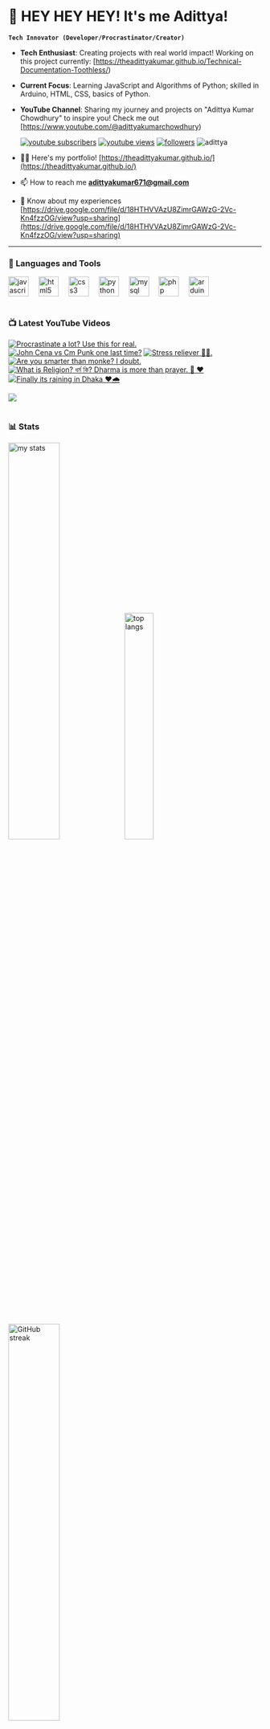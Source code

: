 # 👑 HEY HEY HEY! It's me Adittya!

**`Tech Innovator (Developer/Procrastinator/Creator)`**

- **Tech Enthusiast**: Creating projects with real world impact! Working on this project currently: [https://theadittyakumar.github.io/Technical-Documentation-Toothless/)
- **Current Focus**: Learning JavaScript and Algorithms of Python; skilled in Arduino, HTML, CSS, basics of Python.
- **YouTube Channel**: Sharing my journey and projects on "Adittya Kumar Chowdhury" to inspire you! Check me out [https://www.youtube.com/@adittyakumarchowdhury) 

   <p align="left">
      <a href="https://www.youtube.com/channel/UCu68HfYtlcXFI7kNhnSdspA?sub_confirmation=1">
         <img alt="youtube subscribers" title="Subscribe to my YouTube channel" src="https://custom-icon-badges.demolab.com/youtube/channel/subscribers/UCu68HfYtlcXFI7kNhnSdspA?color=%23E05D44&label=SUBSCRIBE&logo=video&logoColor=white&style=for-the-badge&labelColor=CE4630"/></a> 
      <a href="https://www.youtube.com/c/adittyakumarchowdhury">
         <img alt="youtube views" title="YouTube views" src="https://custom-icon-badges.demolab.com/youtube/channel/views/UCu68HfYtlcXFI7kNhnSdspA?color=%23E1AD0E&logo=eye&logoColor=white&style=for-the-badge&labelColor=C79600"/></a> 
      <a href="https://github.com/TheAdittyaKumar?tab=followers">
         <img alt="followers" title="Follow me on Github" src="https://custom-icon-badges.demolab.com/github/followers/TheAdittyaKumar?color=236ad3&labelColor=1155ba&style=for-the-badge&logo=person-add&label=Follow&logoColor=white"/></a>
      <img src="https://komarev.com/ghpvc/?username=TheAdittyaKumar&label=Profile%20views&color=0e75b6&style=flat" alt="adittya" />
   </p>


- 👨‍💻 Here's my portfolio! [https://theadittyakumar.github.io/](https://theadittyakumar.github.io/)

- 📫 How to reach me **adittyakumar671@gmail.com**

- 📄 Know about my experiences [https://drive.google.com/file/d/18HTHVVAzU8ZimrGAWzG-2Vc-Kn4fzzOG/view?usp=sharing](https://drive.google.com/file/d/18HTHVVAzU8ZimrGAWzG-2Vc-Kn4fzzOG/view?usp=sharing)

---

### 🧰 Languages and Tools

<div align="left">
  <img src="https://cdn.jsdelivr.net/gh/devicons/devicon/icons/javascript/javascript-original.svg" height="40" alt="javascript logo"  />
  <img width="12" />
  <img src="https://cdn.jsdelivr.net/gh/devicons/devicon/icons/html5/html5-original.svg" height="40" alt="html5 logo"  />
  <img width="12" />
  <img src="https://cdn.jsdelivr.net/gh/devicons/devicon/icons/css3/css3-original.svg" height="40" alt="css3 logo"  />
  <img width="12" />
  <img src="https://cdn.jsdelivr.net/gh/devicons/devicon/icons/python/python-original.svg" height="40" alt="python logo"  />
  <img width="12" />
  <img src="https://cdn.jsdelivr.net/gh/devicons/devicon/icons/mysql/mysql-original.svg" height="40" alt="mysql logo"  />
  <img width="12" />
  <img src="https://cdn.jsdelivr.net/gh/devicons/devicon/icons/php/php-original.svg" height="40" alt="php logo"  />
  <img width="12" />
  <img src="https://cdn.jsdelivr.net/gh/devicons/devicon/icons/arduino/arduino-original.svg" height="40" alt="arduino logo"  />
</div>


#

### 📺 Latest YouTube Videos

<!-- BEGIN YOUTUBE-CARDS -->
[![Procrastinate a lot? Use this for real.](https://ytcards.demolab.com/?id=MUwZjL1DMUc&title=Procrastinate+a+lot%3F+Use+this+for+real.&lang=en&timestamp=1744836930&background_color=%230d1117&title_color=%23ffffff&stats_color=%23dedede&max_title_lines=1&width=250&border_radius=5 "Procrastinate a lot? Use this for real.")](https://www.youtube.com/watch?v=MUwZjL1DMUc)
[![John Cena vs Cm Punk one last time?](https://ytcards.demolab.com/?id=1PB1m9DTzT4&title=John+Cena+vs+Cm+Punk+one+last+time%3F&lang=en&timestamp=1744831895&background_color=%230d1117&title_color=%23ffffff&stats_color=%23dedede&max_title_lines=1&width=250&border_radius=5 "John Cena vs Cm Punk one last time?")](https://www.youtube.com/watch?v=1PB1m9DTzT4)
[![Stress reliever 😮‍💨.](https://ytcards.demolab.com/?id=EMP5FIXmPns&title=Stress+reliever+%F0%9F%98%AE%E2%80%8D%F0%9F%92%A8.&lang=en&timestamp=1744827357&background_color=%230d1117&title_color=%23ffffff&stats_color=%23dedede&max_title_lines=1&width=250&border_radius=5 "Stress reliever 😮‍💨.")](https://www.youtube.com/watch?v=EMP5FIXmPns)
[![Are you smarter than monke? I doubt.](https://ytcards.demolab.com/?id=y6a2S1YkxNU&title=Are+you+smarter+than+monke%3F+I+doubt.&lang=en&timestamp=1744817110&background_color=%230d1117&title_color=%23ffffff&stats_color=%23dedede&max_title_lines=1&width=250&border_radius=5 "Are you smarter than monke? I doubt.")](https://www.youtube.com/watch?v=y6a2S1YkxNU)
[![What is Religion? ধর্ম কি? Dharma is more than prayer. 🙏 ❤️](https://ytcards.demolab.com/?id=rky5lt2G8hA&title=What+is+Religion%3F+%E0%A6%A7%E0%A6%B0%E0%A7%8D%E0%A6%AE+%E0%A6%95%E0%A6%BF%3F+Dharma+is+more+than+prayer.+%F0%9F%99%8F+%E2%9D%A4%EF%B8%8F&lang=en&timestamp=1744807864&background_color=%230d1117&title_color=%23ffffff&stats_color=%23dedede&max_title_lines=1&width=250&border_radius=5 "What is Religion? ধর্ম কি? Dharma is more than prayer. 🙏 ❤️")](https://www.youtube.com/watch?v=rky5lt2G8hA)
[![Finally its raining in Dhaka ❤️🌧️](https://ytcards.demolab.com/?id=gAM7wTEZG6E&title=Finally+its+raining+in+Dhaka+%E2%9D%A4%EF%B8%8F%F0%9F%8C%A7%EF%B8%8F&lang=en&timestamp=1744797709&background_color=%230d1117&title_color=%23ffffff&stats_color=%23dedede&max_title_lines=1&width=250&border_radius=5 "Finally its raining in Dhaka ❤️🌧️")](https://www.youtube.com/watch?v=gAM7wTEZG6E)
<!-- END YOUTUBE-CARDS -->

[<img src="https://custom-icon-badges.demolab.com/badge/-Subscribe%20For%20More-red?style=for-the-badge&logo=video&logoColor=white"/>](https://www.youtube.com/channel/UCu68HfYtlcXFI7kNhnSdspA?sub_confirmation=1)

#

### 📊 Stats

<div align="left">
  <img alt="my stats" width="45%" src="https://github-readme-stats.vercel.app/api?username=TheAdittyaKumar&show_icons=true&hide_border=true&theme=vision-friendly-dark" />
  <img alt="top langs" width="34%" src="https://github-readme-stats.vercel.app/api/top-langs/?username=TheAdittyaKumar&layout=compact&hide_border=true&theme=vision-friendly-dark" />
  <img alt="GitHub streak" width="45%" src="https://github-readme-streak-stats.herokuapp.com/?user=TheAdittyaKumar&theme=vision-friendly-dark&hide_border=true" />

</div>



<!-- ![GitHub Streak](https://streak-stats.demolab.com?user=TheAdittyaKumar&theme=swift&border_radius=4.5) -->
#

